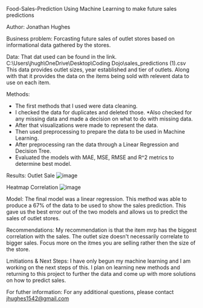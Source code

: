  Food-Sales-Prediction
  Using Machine Learning to make future sales predictions
  
Author: Jonathan Hughes

Business problem:
Forcasting future sales of outlet stores based on informational data gathered by the stores. 

Data:
That dat used can be found in the link. 
C:\Users\jhugh\OneDrive\Desktop\Coding Dojo\sales_predictions (1).csv
This data provides outlet sizes, year established and tier of outlets. Along with that it provides the data on the items being sold with relevent data to use on each item.

Methods:
  * The first methods that I used were data cleaning.
  * I checked the data for duplicates and deleted those.
  *Also checked for any missing data and made a decision on what to do with missing data. 
  * After that visualizations were made to represent the data.
  * Then used preprocessing to prepare the data to be used in Machine Learning.
  * After preprocessing ran the data through a Linear Regression and Decision Tree. 
  * Evaluated the models with MAE, MSE, RMSE and R^2 metrics to determine best model.
  
  Results:
  Outlet Sale
  ![image](https://user-images.githubusercontent.com/108833661/186662710-1f5db3cf-1242-4f1f-9349-7ac53a80232a.png)
  
  Heatmap Correlation 
  ![image](https://user-images.githubusercontent.com/108833661/186662990-61275010-64f5-4f70-a42f-b4dfe79c3559.png)

Model:
The final model was a linear regression. This method was able to produce a 67% of the data to be used to show the sales prediction. This gave us the best error out of the two models and allows us to predict the sales of outlet stores. 

Recommendations:
My recommendation is that the item mrp has the biggest correlation with the sales. The outlet size doesn't necessarily correlate to bigger sales. Focus more on the itmes you are selling rather then the size of the store. 

Lmitiations & Next Steps:
I have only begun my machine learning and I am working on the next steps of this. I plan on learning new methods and returning to this project to further the data and come up with more solutions on how to predict sales. 



For futher information:
For any additional questions, please contact jhughes1542@gmail.com
